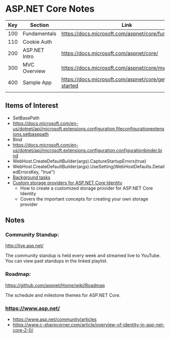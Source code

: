 # ASP.NET Core Notes

| Key | Section       | Link                                                   |
| --- | ------------- | ------------------------------------------------------ |
| 100 | Fundamentals  | https://docs.microsoft.com/aspnet/core/fundamentals/   |
| 110 | Cookie Auth  |    |
| 200 | ASP.NET Intro | https://docs.microsoft.com/aspnet/core/                |
| 300 | MVC Overview  | https://docs.microsoft.com/aspnet/core/mvc/overview    |
| 400 | Sample App    | https://docs.microsoft.com/aspnet/core/getting-started |
|     |               |                                                        |

## Items of Interest
- SetBasePath
- https://docs.microsoft.com/en-us/dotnet/api/microsoft.extensions.configuration.fileconfigurationextensions.setbasepath
- Bind
- https://docs.microsoft.com/en-us/dotnet/api/microsoft.extensions.configuration.configurationbinder.bind
- WebHost.CreateDefaultBuilder(args).CaptureStartupErrors(true)
- WebHost.CreateDefaultBuilder(args).UseSetting(WebHostDefaults.DetailedErrorsKey, "true")
- [Background tasks](https://docs.microsoft.com/en-us/aspnet/core/fundamentals/host/hosted-services?view=aspnetcore-2.1)
- [Custom storage providers for ASP.NET Core Identity](https://docs.microsoft.com/en-us/aspnet/core/security/authentication/identity-custom-storage-providers?view=aspnetcore-2.1)
	- How to create a customized storage provider for ASP.NET Core Identity
	- Covers the important concepts for creating your own storage provider
	
	
## Notes

### Community Standup:
http://live.asp.net/

The community standup is held every week and streamed live to YouTube.
You can view past standups in the linked playlist.

### Roadmap:
https://github.com/aspnet/Home/wiki/Roadmap

The schedule and milestone themes for ASP.NET Core.

### https://www.asp.net/
- https://www.asp.net/community/articles
- https://www.c-sharpcorner.com/article/overview-of-identity-in-asp-net-core-2-0/
